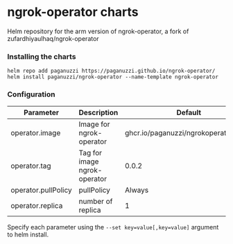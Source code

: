 # ngrok-operator charts
Helm repository for the arm version of ngrok-operator, a fork of zufardhiyaulhaq/ngrok-operator

### Installing the charts
```
helm repo add paganuzzi https://paganuzzi.github.io/ngrok-operator/
helm install paganuzzi/ngrok-operator --name-template ngrok-operator
```

### Configuration

| Parameter | Description | Default |
|-|-| -|
| operator.image | Image for ngrok-operator | ghcr.io/paganuzzi/ngrokoperator:latest |
| operator.tag | Tag for image ngrok-operator | 0.0.2 |
| operator.pullPolicy | pullPolicy | Always |
| operator.replica | number of replica | 1 |

Specify each parameter using the `--set key=value[,key=value]` argument to helm install.
